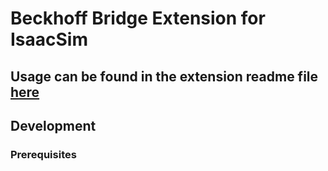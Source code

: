 # Beckhoff Bridge Extension for IsaacSim

## Usage can be found in the extension readme file [here](loupe.beckhoff_bridge/docs/README.md)

## Development

### Prerequisites


